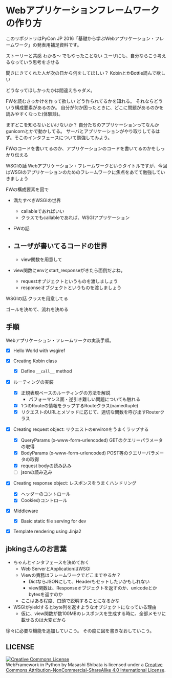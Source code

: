 # Webアプリケーションフレームワークの作り方

このリポジトリはPyCon JP 2016「基礎から学ぶWebアプリケーション・フレームワーク」の発表用補足資料です。

ストーリーと共感
わかる〜 でもやったことない
ユーザにも、自分ならこう考えるなっていう思考をさせる

聞きにきてくれた人が次の日から何をしてほしい？ KobinとかBottle読んで欲しい

どうなってほしかったかは間違えちゃダメ。

FWを読むきっかけを作って欲しい
どう作られてるかを知れる。
それならどういう構成要素があるのか。
自分が何か困ったときに、どこに問題があるのかを読みやすくなった(体験談)。

まずどこを知らないといけないか？
自分たちのアプリケーションってなんかgunicornとかで動かしてる。
サーバとアプリケーションがやり取りしてるはず。そこのインタフェースについて勉強してみよう。

FWのコードを書いてるのか、アプリケーションのコードを書いてるのかをしっかり伝える


WSGIの話
Webアプリケーション・フレームワークというタイトルですが、今回はWSGIのアプリケーションのためのフレームワークに焦点をあてて勉強していきましょう


FWの構成要素を図で

- 満たすべきWSGIの世界
    - callableであればいい
    - クラスでもcallableであれば、WSGIアプリケーション
- FWの話
- ユーザが書いてるコードの世界
    - 
    - view関数を用意して

- view関数にenvとstart_responseがきたら面倒だよね。
    - requestオブジェクトというものを渡しましょう
    - responseオブジェクトというものを渡しましょう

WSGIの話
クラスを用意してる

ゴールを決めて、流れを決める




## 手順

Webアプリケーション・フレームワークの実装手順。

- [x] Hello World with wsgiref
- [x] Creating Kobin class
    - [x] Define `__call__` method
- [x] ルーティングの実装
    - [x] 正規表現ベースのルーティングの方法を解説
        - パフォーマンス面・逆引き難しい問題についても触れる
    - [x] 1つのRouteの情報をラップするRouteクラス(namedtuple)
    - [x] リクエストのURLとメソッドに応じて、適切な関数を呼び出すRouterクラス
- [x] Creating request object: リクエストのenvironをうまくラップする
    - [x] QueryParams (x-www-form-urlencoded) GETのクエリーパラメータの取得
    - [x] BodyParams (x-www-form-urlencoded) POST等のクエリーパラメータの取得
    - [x] request bodyの読み込み
    - [ ] jsonの読み込み
- [x] Creating response object: レスポンスをうまくハンドリング
    - [x] ヘッダーのコントロール
    - [x] Cookieのコントロール
- [x] Middleware
    - [x] Basic static file serving for dev
- [x] Template rendering using Jinja2


## jbkingさんのお言葉

- ちゃんとインタフェースを決めておく
    - Web ServerとApplicationはWSGI
    - Viewの責務はフレームワークでどこまでやるか？
        - DictならJSONにして、Headerもセットしたいかもしれない
        - view関数は、Responseオブジェクトを返すのか、unicodeとかbytesを返すのか
    - ここはある程度、口頭で説明することになるかな
- WSGIがyieldするとbyte列を返すようなオブジェクトになっている理由
    - 仮に、view関数が数100MBのレスポンスを生成する時に、全部メモリに載せるのは大変だから

徐々に必要な機能を追加していこう。
その度に図を書きなおしていこう。


## LICENSE

<a rel="license" href="http://creativecommons.org/licenses/by-nc-sa/4.0/"><img alt="Creative Commons License" style="border-width:0" src="https://i.creativecommons.org/l/by-nc-sa/4.0/88x31.png" /></a><br />WebFramework in Python by Masashi Shibata is licensed under a <a rel="license" href="http://creativecommons.org/licenses/by-nc-sa/4.0/">Creative Commons Attribution-NonCommercial-ShareAlike 4.0 International License</a>.
